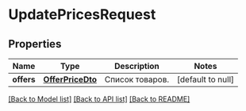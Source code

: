 # UpdatePricesRequest

## Properties
Name | Type | Description | Notes
------------ | ------------- | ------------- | -------------
**offers** | [**OfferPriceDto**](OfferPriceDTO.md) | Список товаров. | [default to null]

[[Back to Model list]](../README.md#documentation-for-models) [[Back to API list]](../README.md#documentation-for-api-endpoints) [[Back to README]](../README.md)



